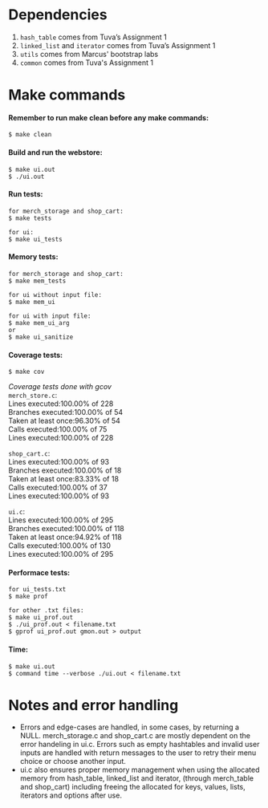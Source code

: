 # Dependencies 
1.  `hash_table` comes from Tuva’s Assignment 1
2.  `linked_list` and `iterator` comes from Tuva’s Assignment 1 
3.  `utils` comes from Marcus' bootstrap labs
4.  `common` comes from Tuva's Assignment 1


# Make commands
#### Remember to run make clean before any make commands: 
```
$ make clean
```

   #### Build and run the webstore: 
   ```
   $ make ui.out
   $ ./ui.out
   ```
   #### Run tests:
   ```
   for merch_storage and shop_cart:
   $ make tests

   for ui:
   $ make ui_tests
   ```

   #### Memory tests:
   ```
   for merch_storage and shop_cart:
   $ make mem_tests
   
   for ui without input file:
   $ make mem_ui

   for ui with input file:
   $ make mem_ui_arg
   or
   $ make ui_sanitize
   ```

   #### Coverage tests:
   ```
   $ make cov
   ```
   _Coverage tests done with gcov_\
   `merch_store.c`:\
    Lines executed:100.00% of 228\
    Branches executed:100.00% of 54\
    Taken at least once:96.30% of 54\
    Calls executed:100.00% of 75\
    Lines executed:100.00% of 228

   `shop_cart.c`:\
    Lines executed:100.00% of 93\
    Branches executed:100.00% of 18\
    Taken at least once:83.33% of 18\
    Calls executed:100.00% of 37\
    Lines executed:100.00% of 93

   `ui.c`:\
    Lines executed:100.00% of 295\
    Branches executed:100.00% of 118\
    Taken at least once:94.92% of 118\
    Calls executed:100.00% of 130\
    Lines executed:100.00% of 295

   
   #### Performace tests:
   ```
   for ui_tests.txt 
   $ make prof

   for other .txt files: 
   $ make ui_prof.out
   $ ./ui_prof.out < filename.txt
   $ gprof ui_prof.out gmon.out > output
   ```

   #### Time: 
   ```
   $ make ui.out
   $ command time --verbose ./ui.out < filename.txt
   ```


 # Notes and error handling

  - Errors and edge-cases are handled, in some cases, by returning a NULL. merch_storage.c and shop_cart.c are mostly dependent on the error handeling in ui.c. Errors such as empty hashtables and invalid user inputs are handled with return messages to the user to retry their menu choice or choose another input.  
  - ui.c also ensures proper memory management when using the allocated memory from hash_table, linked_list and iterator, (through merch_table and shop_cart) including freeing the allocated for keys, values, lists, iterators and options after use. 